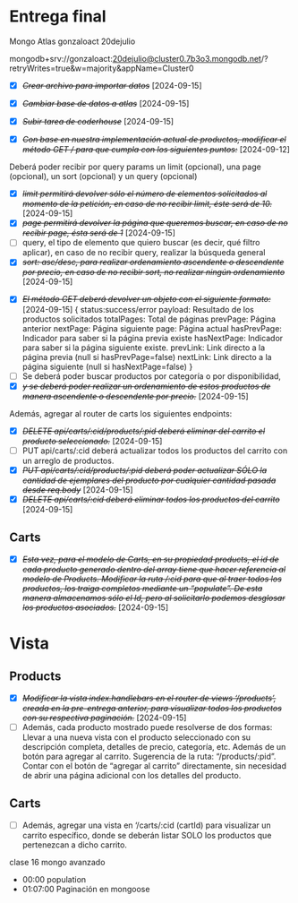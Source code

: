 # Entrega final
Mongo Atlas
gonzaloact
20dejulio

mongodb+srv://gonzaloact:20dejulio@cluster0.7b3o3.mongodb.net/?retryWrites=true&w=majority&appName=Cluster0




* [X] ~~*Crear archivo para importar datos*~~ [2024-09-15]
* [X] ~~*Cambiar base de datos a atlas*~~ [2024-09-15]
* [X] ~~*Subir tarea de coderhouse*~~ [2024-09-15]
* [X] ~~*Con base en nuestra implementación actual de productos, modificar el método GET / para que cumpla con los siguientes puntos:*~~ [2024-09-12]


Deberá poder recibir por query params un limit (opcional), una page (opcional), un sort (opcional) y un query (opcional)
- [X] ~~*limit permitirá devolver sólo el número de elementos solicitados al momento de la petición, en caso de no recibir limit, éste será de 10.*~~ [2024-09-15]
- [X] ~~*page permitirá devolver la página que queremos buscar, en caso de no recibir page, ésta será de 1*~~ [2024-09-15]
- [ ] query, el tipo de elemento que quiero buscar (es decir, qué filtro aplicar), en caso de no recibir query, realizar la búsqueda general
- [X] ~~*sort: asc/desc, para realizar ordenamiento ascendente o descendente por precio, en caso de no recibir sort, no realizar ningún ordenamiento*~~ [2024-09-15]

* [X] ~~*El método GET deberá devolver un objeto con el siguiente formato:*~~ [2024-09-15]
    {
	    status:success/error
        payload: Resultado de los productos solicitados
        totalPages: Total de páginas
        prevPage: Página anterior
        nextPage: Página siguiente
        page: Página actual
        hasPrevPage: Indicador para saber si la página previa existe
        hasNextPage: Indicador para saber si la página siguiente existe.
        prevLink: Link directo a la página previa (null si hasPrevPage=false)
        nextLink: Link directo a la página siguiente (null si hasNextPage=false)
    }
* [ ] Se deberá poder buscar productos por categoría o por disponibilidad, 
* [X] ~~*y se deberá poder realizar un ordenamiento de estos      productos de manera ascendente o descendente por precio.*~~ [2024-09-15]

Además, agregar al router de carts los siguientes endpoints:
- [X] ~~*DELETE api/carts/:cid/products/:pid deberá eliminar del carrito el producto seleccionado.*~~ [2024-09-15]
- [ ] PUT api/carts/:cid deberá actualizar todos los productos del carrito con un arreglo de productos.
- [X] ~~*PUT api/carts/:cid/products/:pid deberá poder actualizar SÓLO la cantidad de ejemplares del producto por cualquier cantidad pasada desde req.body*~~ [2024-09-15]
- [X] ~~*DELETE api/carts/:cid deberá eliminar todos los productos del carrito*~~ [2024-09-15] 

## Carts
- [X] ~~*Esta vez, para el modelo de Carts, en su propiedad products, el id de cada producto generado dentro del array tiene que hacer referencia al modelo de Products. Modificar la ruta /:cid para que al traer todos los productos, los traiga completos mediante un “populate”. De esta manera almacenamos sólo el Id, pero al solicitarlo podemos desglosar los productos asociados.*~~ [2024-09-15]

# Vista 

## Products

* [X] ~~*Modificar la vista index.handlebars en el router de views ‘/products’, creada en la pre-entrega anterior, para visualizar todos los productos con su respectiva paginación.*~~ [2024-09-15] 
* [ ] Además, cada producto mostrado puede resolverse de dos formas:
Llevar a una nueva vista con el producto seleccionado con su descripción completa, detalles de precio, categoría, etc. Además de un botón para agregar al carrito.
Sugerencia de la ruta: “/products/:pid”.
Contar con el botón de “agregar al carrito” directamente, sin necesidad de abrir una página adicional con los detalles del producto.

## Carts

* [ ] Además, agregar una vista en ‘/carts/:cid (cartId) para visualizar un carrito específico, donde se deberán listar SOLO los productos que pertenezcan a dicho carrito. 


clase 16 mongo avanzado
- 00:00 population
- 01:07:00 Paginación en mongoose





